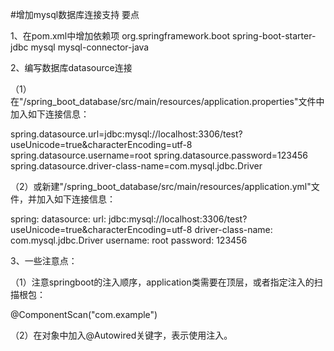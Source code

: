 #增加mysql数据库连接支持
要点

1、在pom.xml中增加依赖项
<dependency>
			<groupId>org.springframework.boot</groupId>
			<artifactId>spring-boot-starter-jdbc</artifactId>
		</dependency>
		<dependency>
			<groupId>mysql</groupId>
			<artifactId>mysql-connector-java</artifactId>
		</dependency>
		
2、编写数据库datasource连接

（1）在"/spring_boot_database/src/main/resources/application.properties"文件中加入如下连接信息：

spring.datasource.url=jdbc:mysql://localhost:3306/test?useUnicode=true&characterEncoding=utf-8
spring.datasource.username=root
spring.datasource.password=123456
spring.datasource.driver-class-name=com.mysql.jdbc.Driver

（2）或新建"/spring_boot_database/src/main/resources/application.yml"文件，并加入如下连接信息：

spring:
  datasource:
    url: jdbc:mysql://localhost:3306/test?useUnicode=true&characterEncoding=utf-8
    driver-class-name: com.mysql.jdbc.Driver
    username: root
    password: 123456
    
3、一些注意点：

（1）注意springboot的注入顺序，application类需要在顶层，或者指定注入的扫描根包：

@ComponentScan("com.example")

（2）在对象中加入@Autowired关键字，表示使用注入。

